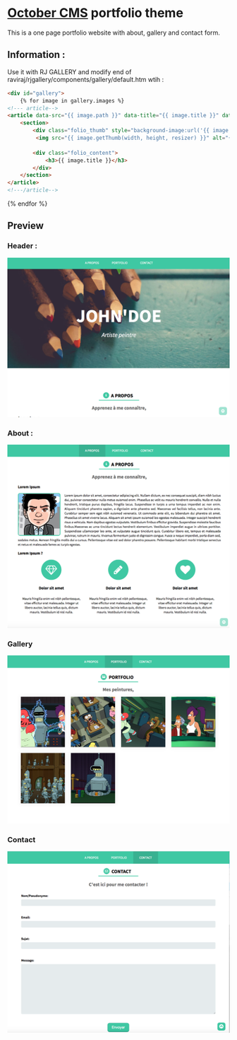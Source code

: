 # [October CMS](http://octobercms.com) portfolio theme


This is a one page portfolio website with about, gallery and contact form.
## Information :

Use it with RJ GALLERY and modify end of raviraj/rjgallery/components/gallery/default.htm wtih :


```html
<div id="gallery">
    {% for image in gallery.images %}
<!--- article-->
<article data-src="{{ image.path }}" data-title="{{ image.title }}" data-desc="{{ image.description }}">
    <section>
        <div class="folio_thumb" style="background-image:url('{{ image.path }}');"></div>
         <img src="{{ image.getThumb(width, height, resizer) }}" alt="{{ image.title }}" />

        <div class="folio_content">
            <h3>{{ image.title }}</h3>
        </div>
    </section>
</article>
<!---/article-->      
```
{% endfor %}
</div>


## Preview
### Header :
![header](https://raw.githubusercontent.com/Chikoumi/OctoberCMS-folio-theme/master/assets/img/header.png "Header")

### About :
![about](https://raw.githubusercontent.com/Chikoumi/OctoberCMS-folio-theme/master/assets/img/about.png "About")

### Gallery
![Folio](https://raw.githubusercontent.com/Chikoumi/OctoberCMS-folio-theme/master/assets/img/folio.png "Folio")

### Contact
![Contact](https://raw.githubusercontent.com/Chikoumi/OctoberCMS-folio-theme/master/assets/img/contact.png "Contact")
